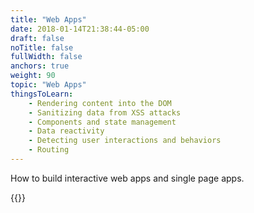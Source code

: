 ```yaml
---
title: "Web Apps"
date: 2018-01-14T21:38:44-05:00
draft: false
noTitle: false
fullWidth: false
anchors: true
weight: 90
topic: "Web Apps"
thingsToLearn:
    - Rendering content into the DOM
    - Sanitizing data from XSS attacks
    - Components and state management
    - Data reactivity
    - Detecting user interactions and behaviors
    - Routing
---
```


How to build interactive web apps and single page apps.

{{<cta for="learnvjs-roadmap">}}
